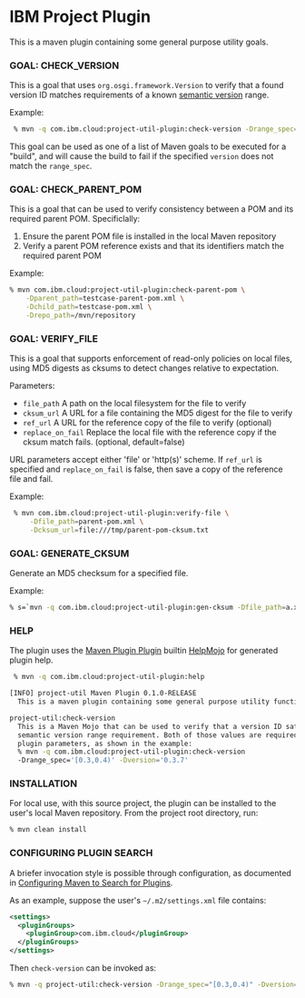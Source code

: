 # IBM Project Plugin

This is a maven plugin containing some general purpose utility goals. 

### GOAL: CHECK_VERSION

This is a goal that uses `org.osgi.framework.Version` to verify that a found version ID matches requirements of a known [semantic version](https://semver.org) range.

Example:  

``` bash
 % mvn -q com.ibm.cloud:project-util-plugin:check-version -Drange_spec="[0.3,0.4)" -Dversion="0.3.7"
```

This goal can be used as one of a list of Maven goals to be executed for a "build", and will cause the build to fail if the specified `version` does not match the `range_spec`. 

### GOAL: CHECK_PARENT_POM

This is a goal that can be used to verify consistency between a POM and its required parent POM.  Specificlally:

1. Ensure the parent POM file is installed in the local Maven repository
2. Verify a parent POM reference exists and that its identifiers match the required parent POM

Example:

``` bash
% mvn com.ibm.cloud:project-util-plugin:check-parent-pom \
    -Dparent_path=testcase-parent-pom.xml \
    -Dchild_path=testcase-pom.xml \
    -Drepo_path=/mvn/repository
```

### GOAL: VERIFY_FILE

This is a goal that supports enforcement of read-only policies on local files, using MD5 digests as cksums to detect changes relative to expectation. 

Parameters:  
* `file_path` A path on the local filesystem for the file to verify  
* `cksum_url` A URL for a file containing the MD5 digest for the file to verify  
* `ref_url` A URL for the reference copy of the file to verify (optional)  
* `replace_on_fail` Replace the local file with the reference copy if the cksum match fails. (optional, default=false)  

URL parameters accept either 'file' or 'http(s)' scheme. If <code>ref_url</code> is specified and <code>replace_on_fail</code> is false, then save a copy of the reference file and fail.

Example:  

``` bash
 % mvn com.ibm.cloud:project-util-plugin:verify-file \
     -Dfile_path=parent-pom.xml \
     -Dcksum_url=file:///tmp/parent-pom-cksum.txt
```

### GOAL: GENERATE_CKSUM

Generate an MD5 checksum for a specified file.

Example:

``` bash
% s=`mvn -q com.ibm.cloud:project-util-plugin:gen-cksum -Dfile_path=a.xml`
```

### HELP

The plugin uses the [Maven Plugin Plugin](http://maven.apache.org/plugin-tools/maven-plugin-plugin/index.html) builtin [HelpMojo](http://maven.apache.org/plugin-tools/maven-plugin-plugin/examples/generate-help.html) for generated plugin help.

``` bash
 % mvn -q com.ibm.cloud:project-util-plugin:help

[INFO] project-util Maven Plugin 0.1.0-RELEASE
  This is a maven plugin containing some general purpose utility functions.

project-util:check-version
  This is a Maven Mojo that can be used to verify that a version ID satisfies a
  semantic version range requirement. Both of those values are required as
  plugin parameters, as shown in the example:
  % mvn -q com.ibm.cloud:project-util-plugin:check-version
  -Drange_spec='[0.3,0.4)' -Dversion='0.3.7'

```

### INSTALLATION

For local use, with this source project, the plugin can be installed to the user's local Maven repository. From the project root directory, run:

``` bash
% mvn clean install
```

### CONFIGURING PLUGIN SEARCH

A briefer invocation style is possible through configuration, as documented in [Configuring Maven to Search for Plugins](https://maven.apache.org/guides/introduction/introduction-to-plugin-prefix-mapping.html#configuring-maven-to-search-for-plugins).

As an example, suppose the user's `~/.m2/settings.xml` file contains:

``` xml                                                                         
<settings>
  <pluginGroups>
    <pluginGroup>com.ibm.cloud</pluginGroup>
  </pluginGroups>
</settings>
```

Then `check-version` can be invoked as:

``` bash
% mvn -q project-util:check-version -Drange_spec="[0.3,0.4)" -Dversion="0.3.7"
```

